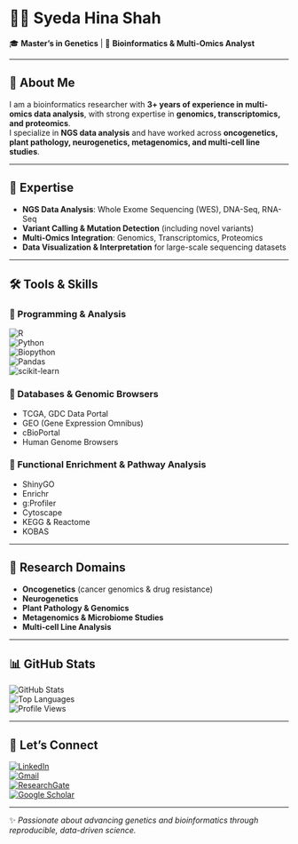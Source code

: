 # 👩‍🔬 Syeda Hina Shah  

🎓 **Master’s in Genetics** | 🧬 **Bioinformatics & Multi-Omics Analyst**  

---

## 🔬 About Me  
I am a bioinformatics researcher with **3+ years of experience in multi-omics data analysis**, with strong expertise in **genomics, transcriptomics, and proteomics**.  
I specialize in **NGS data analysis** and have worked across **oncogenetics, plant pathology, neurogenetics, metagenomics, and multi-cell line studies**.  

---

## 🧪 Expertise  
- **NGS Data Analysis**: Whole Exome Sequencing (WES), DNA-Seq, RNA-Seq  
- **Variant Calling & Mutation Detection** (including novel variants)  
- **Multi-Omics Integration**: Genomics, Transcriptomics, Proteomics  
- **Data Visualization & Interpretation** for large-scale sequencing datasets  

---

## 🛠 Tools & Skills  

### 🔹 Programming & Analysis  
![R](https://img.shields.io/badge/-R-blue?logo=r&logoColor=white)  
![Python](https://img.shields.io/badge/-Python-yellow?logo=python&logoColor=white)  
![Biopython](https://img.shields.io/badge/-Biopython-brightgreen)  
![Pandas](https://img.shields.io/badge/-Pandas-blueviolet)  
![scikit-learn](https://img.shields.io/badge/-ScikitLearn-orange)  

### 🔹 Databases & Genomic Browsers  
- TCGA, GDC Data Portal  
- GEO (Gene Expression Omnibus)  
- cBioPortal  
- Human Genome Browsers  

### 🔹 Functional Enrichment & Pathway Analysis  
- ShinyGO  
- Enrichr  
- g:Profiler  
- Cytoscape  
- KEGG & Reactome  
- KOBAS  

---

## 🌱 Research Domains  
- **Oncogenetics** (cancer genomics & drug resistance)  
- **Neurogenetics**  
- **Plant Pathology & Genomics**  
- **Metagenomics & Microbiome Studies**  
- **Multi-cell Line Analysis**  

---

## 📊 GitHub Stats  

![GitHub Stats](https://github-readme-stats.vercel.app/api?username=SyedaHinaShah&show_icons=true&theme=tokyonight)  
![Top Languages](https://github-readme-stats.vercel.app/api/top-langs/?username=SyedaHinaShah&layout=compact&theme=tokyonight)  
![Profile Views](https://komarev.com/ghpvc/?username=SyedaHinaShah&color=blue)  

---

## 🤝 Let’s Connect  

[![LinkedIn](https://img.shields.io/badge/LinkedIn-blue?logo=linkedin&logoColor=white)](https://www.linkedin.com/in/syeda-hina-shah-a56a65239/)  
[![Gmail](https://img.shields.io/badge/Email-D14836?logo=gmail&logoColor=white)](mailto:hinahamadani.76@gmail.com)  
[![ResearchGate](https://img.shields.io/badge/ResearchGate-00CCBB?logo=ResearchGate&logoColor=white)](https://www.researchgate.net/profile/Syeda-Hina-Shah/unconfirmed)  
[![Google Scholar](https://img.shields.io/badge/Google_Scholar-4285F4?logo=google-scholar&logoColor=white)](https://scholar.google.com/citations?user=E4JZcg0AAAAJ&hl=en)   

---

✨ *Passionate about advancing genetics and bioinformatics through reproducible, data-driven science.*  
